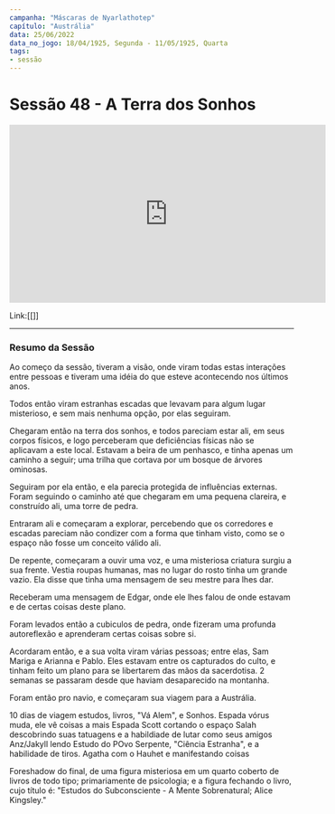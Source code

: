 ```yaml
---
campanha: "Máscaras de Nyarlathotep"
capítulo: "Austrália"
data: 25/06/2022
data_no_jogo: 18/04/1925, Segunda - 11/05/1925, Quarta
tags: 
- sessão
---
```

# Sessão 48  - A Terra dos Sonhos 

<div align="center"><iframe width="560" height="315" src="https://www.youtube.com/embed/iGMuaM0_YlI" title="YouTube video player" frameborder="0" allow="accelerometer; autoplay; clipboard-write; encrypted-media; gyroscope; picture-in-picture" allowfullscreen></iframe></div>

Link:[[]]

---

### Resumo da Sessão
Ao começo da sessão, tiveram a visão, onde viram todas estas interações entre pessoas e tiveram uma idéia do que esteve acontecendo nos últimos anos.

Todos então viram estranhas escadas que levavam para algum lugar misterioso, e sem mais nenhuma opção, por elas seguiram.

Chegaram então na terra dos sonhos, e todos pareciam estar ali, em seus corpos físicos, e logo perceberam que deficiências físicas não se aplicavam a este local. Estavam a beira de um penhasco, e tinha apenas um caminho a seguir; uma trilha que cortava por um bosque de árvores ominosas.

Seguiram por ela então, e ela parecia protegida de influências externas. Foram seguindo o caminho até que chegaram em uma pequena clareira, e construído ali, uma torre de pedra.

Entraram ali e começaram a explorar, percebendo que os corredores e escadas pareciam não condizer com a forma que tinham visto, como se o espaço não fosse um conceito válido ali.

De repente, começaram a ouvir uma voz, e uma misteriosa criatura surgiu a sua frente. Vestia roupas humanas, mas no lugar do rosto tinha um grande vazio. Ela disse que tinha uma mensagem de seu mestre para lhes dar.

Receberam uma mensagem de Edgar, onde ele lhes falou de onde estavam e de certas coisas deste plano.

Foram levados então a cubiculos de pedra, onde fizeram uma profunda autoreflexão e aprenderam certas coisas sobre si.

Acordaram então, e a sua volta viram várias pessoas; entre elas, Sam Mariga e Arianna e Pablo. Eles estavam entre os capturados do culto, e tinham feito um plano para se libertarem das mãos da sacerdotisa. 2 semanas se passaram desde que haviam desaparecido na montanha.

Foram então pro navio, e começaram sua viagem para a Austrália.

10 dias de viagem
estudos, livros, "Vá Alem", e Sonhos.
Espada vórus muda, ele vê coisas a mais
Espada Scott cortando o espaço
Salah descobrindo suas tatuagens e a habildiade de lutar como seus amigos
Anz/Jakyll lendo Estudo do POvo Serpente, "Ciência Estranha", e a habilidade de tiros.
Agatha com o Hauhet e manifestando coisas

Foreshadow do final, de uma figura misteriosa em um quarto coberto de livros de todo tipo; primariamente de psicologia; e a figura fechando o livro, cujo título é: "Estudos do Subconsciente - A Mente Sobrenatural; Alice Kingsley."
